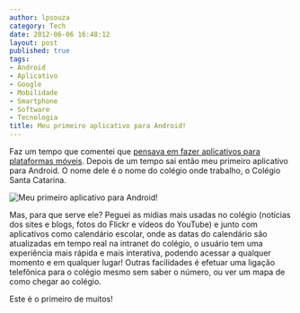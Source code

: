 ```yaml
---
author: lpsouza
category: Tech
date: 2012-06-06 16:48:12
layout: post
published: true
tags:
- Android
- Aplicativo
- Google
- Mobilidade
- Smartphone
- Software
- Tecnologia
title: Meu primeiro aplicativo para Android!
---
```


Faz um tempo que comentei que [pensava em fazer aplicativos para plataformas móveis](http://luizsouza.com.br/2012/04/17/pensamentos-moveis/). Depois de um tempo sai então meu primeiro aplicativo para Android. O nome dele é o nome do colégio onde trabalho, o Colégio Santa Catarina.

![Meu primeiro aplicativo para Android!](https://luizsouza.com.br/wp-content/upload/2012/06/Captura-de-tela-de-2012-06-06-163850.png)

Mas, para que serve ele? Peguei as mídias mais usadas no colégio (notícias dos sites e blogs, fotos do Flickr e vídeos do YouTube) e junto com aplicativos como calendário escolar, onde as datas do calendário são atualizadas em tempo real na intranet do colégio, o usuário tem uma experiência mais rápida e mais interativa, podendo acessar a qualquer momento e em qualquer lugar! Outras facilidades é efetuar uma ligação telefônica para o colégio mesmo sem saber o número, ou ver um mapa de como chegar ao colégio.

Este é o primeiro de muitos!